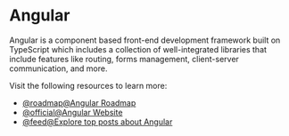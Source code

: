 # Angular

Angular is a component based front-end development framework built on TypeScript which includes a collection of well-integrated libraries that include features like routing, forms management, client-server communication, and more.

Visit the following resources to learn more:

- [@roadmap@Angular Roadmap](https://roadmap.sh/angular)
- [@official@Angular Website](https://angular.io/start)
- [@feed@Explore top posts about Angular](https://app.daily.dev/tags/angular?ref=roadmapsh)
